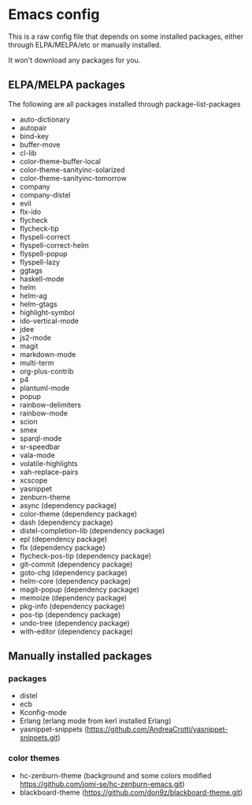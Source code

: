 # Emacs config

This is a raw config file that depends on some installed packages, either through ELPA/MELPA/etc or manually installed.

It won't download any packages for you.

## ELPA/MELPA packages
The following are all packages installed through package-list-packages

* auto-dictionary
* autopair
* bind-key
* buffer-move
* cl-lib
* color-theme-buffer-local
* color-theme-sanityinc-solarized
* color-theme-sanityinc-tomorrow
* company
* company-distel
* evil
* flx-ido
* flycheck
* flycheck-tip
* flyspell-correct
* flyspell-correct-helm
* flyspell-popup
* flyspell-lazy
* ggtags
* haskell-mode
* helm
* helm-ag
* helm-gtags
* highlight-symbol
* ido-vertical-mode
* jdee
* js2-mode
* magit
* markdown-mode
* multi-term
* org-plus-contrib
* p4
* plantuml-mode
* popup
* rainbow-delimiters
* rainbow-mode
* scion
* smex
* sparql-mode
* sr-speedbar
* vala-mode
* volatile-highlights
* xah-replace-pairs
* xcscope
* yasnippet
* zenburn-theme
* async                  (dependency package)
* color-theme            (dependency package)
* dash                   (dependency package)
* distel-completion-lib  (dependency package)
* epl                    (dependency package)
* flx                    (dependency package)
* flycheck-pos-tip       (dependency package)
* git-commit             (dependency package)
* goto-chg               (dependency package)
* helm-core              (dependency package)
* magit-popup            (dependency package)
* memoize                (dependency package)
* pkg-info               (dependency package)
* pos-tip                (dependency package)
* undo-tree              (dependency package)
* with-editor            (dependency package)

## Manually installed packages

### packages
* distel
* ecb
* Kconfig-mode
* Erlang (erlang mode from kerl installed Erlang)
* yasnippet-snippets (https://github.com/AndreaCrotti/yasnippet-snippets.git)

### color themes

* hc-zenburn-theme (background and some colors modified https://github.com/jomi-se/hc-zenburn-emacs.git)
* blackboard-theme (https://github.com/don9z/blackboard-theme.git)
